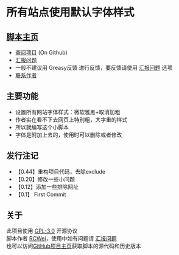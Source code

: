 # 所有站点使用默认字体样式

## [脚本主页](https://greasyfork.org/zh-CN/scripts/397585-所有站点使用默认字体样式)
- [查阅项目](https://github.com/weirick/AllSiteDefaultFont) (On Github)
- [汇报问题](https://github.com/weirick/AllSiteDefaultFont/issues)
- 一般不建议用 Greasy反馈 进行反馈，要反馈请使用 [汇报问题](https://github.com/weirick/AllSiteDefaultFont/issues) 选项
- [联系作者](mailto:rcwei44@qq.com)

## 主要功能

- 设置所有网站字体样式：微软雅黑+取消加粗
- 作者实在看不下去网页上特别粗，大字重的样式
- 所以就编写这个小脚本
- 字体是附加上去的，使用时可以删除或者修改

## 发行注记  

- 【0.44】重构项目代码，去除exclude
- 【0.20】修改一些小问题
- 【0.12】添加一些排除网址
- 【0.1】 First Commit

## 关于

此项目使用 [GPL-3.0](https://opensource.org/licenses/GPL-3.0) 开源协议  
脚本作者 [RCWei](https://weibo.com/rcwei28)，使用中如有问题请 [汇报问题](https://github.com/rickweii/AllSiteDefaultFont/issues)  
也可以访问[GitHub项目主页](https://github.com/weirick/AllSiteDefaultFont)获取脚本的源代码和历史版本
